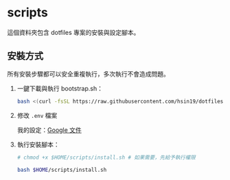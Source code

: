 # scripts

這個資料夾包含 dotfiles 專案的安裝與設定腳本。

## 安裝方式

所有安裝步驟都可以安全重複執行，多次執行不會造成問題。

1. 一鍵下載與執行 bootstrap.sh：
   ```sh
   bash <(curl -fsSL https://raw.githubusercontent.com/hsin19/dotfiles/refs/heads/master/scripts/bootstrap.sh)
   ```

2. 修改 `.env` 檔案
   
   我的設定：[Google 文件](https://docs.google.com/document/d/1iScKuZSXaJpC1n26h-F8VKngpWEAJ3vUBsTpVqEdTSE/edit?tab=t.0)

3. 執行安裝腳本：
   ```sh
   # chmod +x $HOME/scripts/install.sh # 如果需要，先給予執行權限

   bash $HOME/scripts/install.sh
   ```
